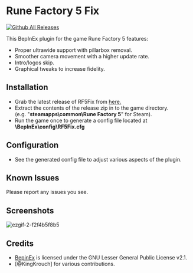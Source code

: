 # Rune Factory 5 Fix
[![Github All Releases](https://img.shields.io/github/downloads/Lyall/RF5Fix/total.svg)]()

This BepInEx plugin for the game Rune Factory 5 features:
- Proper ultrawide support with pillarbox removal.
- Smoother camera movement with a higher update rate.
- Intro/logos skip.
- Graphical tweaks to increase fidelity.

## Installation
- Grab the latest release of RF5Fix from [here.](https://github.com/Lyall/RF5Fix/releases)
- Extract the contents of the release zip in to the game directory.<br />(e.g. "**steamapps\common\Rune Factory 5**" for Steam).
- Run the game once to generate a config file located at **<GameDirectory>\BepInEx\config\RF5Fix.cfg**

## Configuration
- See the generated config file to adjust various aspects of the plugin.

## Known Issues
Please report any issues you see.

## Screenshots
![ezgif-2-f2f4b5f8b5](https://user-images.githubusercontent.com/695941/179136231-ef35cf6d-99cf-46f4-8ff9-e6f34b9a6333.gif)

## Credits
- [BepinEx](https://github.com/BepInEx/BepInEx) is licensed under the GNU Lesser General Public License v2.1.
- [@KingKrouch] for various contributions.
